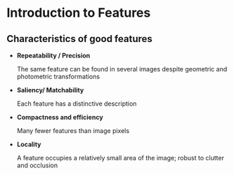 # Introduction to Features

## Characteristics of good features

- **Repeatability / Precision**

  The same feature can be found in several images despite geometric and photometric transformations

- **Saliency/ Matchability**

  Each feature has a distinctive description

- **Compactness and efficiency**

   Many fewer features than image pixels

- **Locality**

  A feature occupies a relatively small area of the
  image; robust to clutter and occlusion

